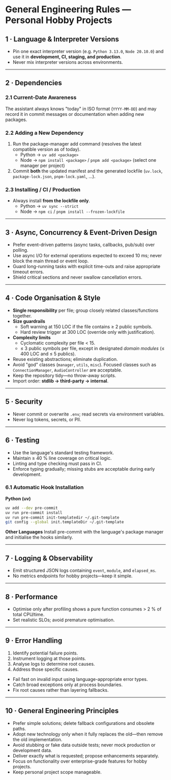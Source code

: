 # General Engineering Rules — Personal Hobby Projects

## 1 · Language & Interpreter Versions
- Pin one exact interpreter version (e.g. `Python 3.13.0`, `Node 20.10.0`) and use it in **development, CI, staging, and production**.
- Never mix interpreter versions across environments.

---

## 2 · Dependencies

### 2.1 Current-Date Awareness
The assistant always knows "today" in ISO format (`YYYY-MM-DD`) and may record it in commit messages or documentation when adding new packages.

### 2.2 Adding a New Dependency
1. Run the package-manager add command (resolves the latest compatible version as of today).
   - Python → `uv add <package>`
   - Node  → `npm install <package>` / `pnpm add <package>` (select one manager per project)
2. Commit **both** the updated manifest and the generated lockfile (`uv.lock`, `package-lock.json`, `pnpm-lock.yaml`, …).

### 2.3 Installing / CI / Production
- Always install **from the lockfile only**.
  - Python → `uv sync --strict`
  - Node  → `npm ci` / `pnpm install --frozen-lockfile`

---

## 3 · Async, Concurrency & Event-Driven Design
- Prefer event-driven patterns (async tasks, callbacks, pub/sub) over polling.
- Use async I/O for external operations expected to exceed 10 ms; never block the main thread or event loop.
- Guard long-running tasks with explicit time-outs and raise appropriate timeout errors.
- Shield critical sections and never swallow cancellation errors.

---

## 4 · Code Organisation & Style
- **Single responsibility** per file; group closely related classes/functions together.
- **Size guardrails**
  - Soft warning at 150 LOC if the file contains ≥ 2 public symbols.
  - Hard review trigger at 300 LOC (override only with justification).
- **Complexity limits**
  - Cyclomatic complexity per file < 15.
  - ≤ 3 public symbols per file, except in designated *domain modules* (≤ 400 LOC and ≤ 5 publics).
- Reuse existing abstractions; eliminate duplication.
- Avoid "god" classes (`manager`, `utils`, `misc`). Focused classes such as `ConnectionManager`, `AudioController` are acceptable.
- Keep the repository tidy—no throw-away scripts.
- Import order: **stdlib → third-party → internal**.

---

## 5 · Security
- Never commit or overwrite `.env`; read secrets via environment variables.
- Never log tokens, secrets, or PII.

---

## 6 · Testing
- Use the language's standard testing framework.
- Maintain ≥ 40 % line coverage on critical logic.
- Linting and type checking must pass in CI.
- Enforce typing gradually; missing stubs are acceptable during early development.

### 6.1 Automatic Hook Installation

**Python (uv)**
```bash
uv add --dev pre-commit
uv run pre-commit install
uv run pre-commit init-templatedir ~/.git-template
git config --global init.templateDir ~/.git-template
```

**Other Languages**
Install pre-commit with the language's package manager and initialise the hooks similarly.

---

## 7 · Logging & Observability
- Emit structured JSON logs containing `event`, `module`, and `elapsed_ms`.
- No metrics endpoints for hobby projects—keep it simple.

---

## 8 · Performance
- Optimise only after profiling shows a pure function consumes > 2 % of total CPU/time.
- Set realistic SLOs; avoid premature optimisation.

---

## 9 · Error Handling
1. Identify potential failure points.
2. Instrument logging at those points.
3. Analyse logs to determine root causes.
4. Address those specific causes.
- Fail fast on invalid input using language-appropriate error types.
- Catch broad exceptions only at process boundaries.
- Fix root causes rather than layering fallbacks.

---

## 10 · General Engineering Principles
- Prefer simple solutions; delete fallback configurations and obsolete paths.
- Adopt new technology only when it fully replaces the old—then remove the old implementation.
- Avoid stubbing or fake data outside tests; never mock production or development data.
- Deliver exactly what is requested; propose enhancements separately.
- Focus on functionality over enterprise-grade features for hobby projects.
- Keep personal project scope manageable.
